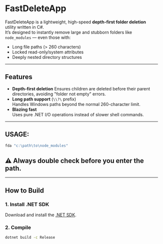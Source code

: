# FastDeleteApp

FastDeleteApp is a lightweight, high-speed **depth-first folder deletion** utility written in C#.  
It’s designed to instantly remove large and stubborn folders like `node_modules` — even those with:
- Long file paths (> 260 characters)
- Locked read-only/system attributes
- Deeply nested directory structures

---

## Features
- **Depth-first deletion**
  Ensures children are deleted before their parent directories, avoiding "folder not empty" errors.
- **Long path support** (`\\?\` prefix)  
  Handles Windows paths beyond the normal 260-character limit.
- **Blazing fast**  
  Uses pure .NET I/O operations instead of slower shell commands.

---

## USAGE:
```bash
fda "c:\path\to\node_modules"
```
## **⚠️ Always double check before you enter the path.**

---

## How to Build

### 1. Install .NET SDK
Download and install the [.NET SDK](https://dotnet.microsoft.com/en-us/download).

### 2. Compile
```bash
dotnet build -c Release
```
